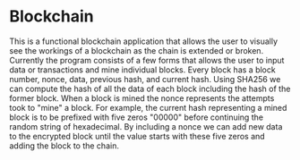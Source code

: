 # Blockchain
This is a functional blockchain application that allows the user to visually see the workings of a blockchain as the chain is extended or broken. Currently the program consists of a few forms that allows the user to input data or transactions and mine individual blocks. Every block has a block number, nonce, data, previous hash, and current hash. Using SHA256 we can compute the hash of all the data of each block including the hash of the former block. When a block is mined the nonce represents the attempts took to "mine" a block. For example, the current hash representing a mined block is to be prefixed with five zeros "00000" before continuing the random string of hexadecimal. By including a nonce we can add new data to the encrypted block until the value starts with these five zeros and adding the block to the chain.
